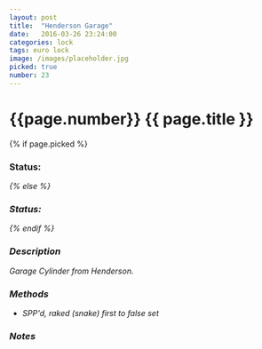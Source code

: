 ```yaml
---
layout: post
title:  "Henderson Garage"
date:   2016-03-26 23:24:00
categories: lock
tags: euro lock
image: /images/placeholder.jpg
picked: true
number: 23
---
```


# {{page.number}} {{ page.title }}

{% if page.picked %}
### Status: <i class="fa fa-unlock"/>
{% else %}
### Status: <i class="fa fa-lock"/>
{% endif %}

### Description

Garage Cylinder from Henderson.

### Methods

- SPP'd, raked (snake) first to false set

### Notes
